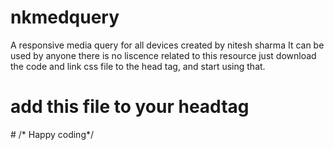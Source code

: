 # nkmedquery
A responsive media query for all devices 
created by nitesh sharma
It can be used by anyone there is no liscence
related to this resource just download the code and link css file to the head tag, and start using that.
<h1>add this file to your headtag </h1>

#<link rel="stylesheet" type="text/css" media="screen" href="nkmed.css">
/* Happy coding*/
